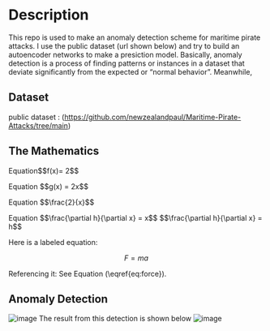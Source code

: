# Description 
This repo is used to make an anomaly detection scheme for maritime pirate attacks. I use the public dataset (url shown below) and try to build an autoencoder networks to make a presiction model. Basically, anomaly detection is a process of finding patterns or instances in a dataset that deviate significantly from the expected or “normal behavior”. Meanwhile,  
## Dataset
public dataset : (https://github.com/newzealandpaul/Maritime-Pirate-Attacks/tree/main)
## The Mathematics
<p>Equation$$f(x)= 2$$</p>
<p></p>Equation
$$g(x) = 2x$$</p>
<p></p>Equation
$$\frac{2}{x}$$</p>
<p></p>Equation
$$\frac{\partial h}{\partial x} = x$$
$$\frac{\partial h}{\partial x} = h$$</p>
Here is a labeled equation:

$$
\label{eq:force}
F = ma
$$

Referencing it: See Equation \(\eqref{eq:force}\).
## Anomaly Detection
![image](https://github.com/user-attachments/assets/430a0de9-2734-416a-a83a-6b5d6dc727a4)
The result from this detection is shown below 
![image](https://github.com/user-attachments/assets/ccb6ce4f-6bd0-4de7-87e5-2d4c95eb1169)

<img source = "output.png" width = "8000" height="auto">
